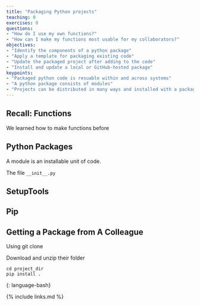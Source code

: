 ```yaml
---
title: "Packaging Python projects"
teaching: 0
exercises: 0
questions:
- "How do I use my own functions?"
- "How can I make my functions most usable for my collaborators?"
objectives:
- "Identify the components of a python package"
- "Apply a template for packaging existing code"
- "Update the packaged project after adding to the code"
- "Install and update a local or GitHub-hosted package"
keypoints:
- "Packaged python code is resuable within and across systems"
- "A python package consists of modules"
- "Projects can be distributed in many ways and installed with a package manager"
---
```


## Recall: Functions

We learned how to make functions before

## Python Packages

A module is an installable unit of code.


The file `__init__.py`

## SetupTools


## Pip


## Getting a Package from A Colleague

Using git clone

Download and unzip their folder


~~~
cd project_dir
pip install .
~~~
{: language-bash}



{% include links.md %}
